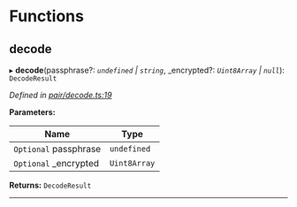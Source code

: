 

# Functions

<a id="decode"></a>

##  decode

▸ **decode**(passphrase?: *`undefined` | `string`*, _encrypted?: *`Uint8Array` | `null`*): `DecodeResult`

*Defined in [pair/decode.ts:19](https://github.com/polkadot-js/common/blob/2aba82e/packages/keyring/src/pair/decode.ts#L19)*

**Parameters:**

| Name | Type |
| ------ | ------ |
| `Optional` passphrase | `undefined` | `string` |
| `Optional` _encrypted | `Uint8Array` | `null` |

**Returns:** `DecodeResult`

___

